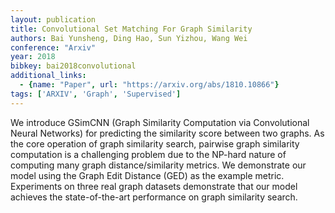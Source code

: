 ```yaml
---
layout: publication
title: Convolutional Set Matching For Graph Similarity
authors: Bai Yunsheng, Ding Hao, Sun Yizhou, Wang Wei
conference: "Arxiv"
year: 2018
bibkey: bai2018convolutional
additional_links:
  - {name: "Paper", url: "https://arxiv.org/abs/1810.10866"}
tags: ['ARXIV', 'Graph', 'Supervised']
---
```

<p>We introduce GSimCNN (Graph Similarity Computation via Convolutional
Neural Networks) for predicting the similarity score between two graphs.
As the core operation of graph similarity search, pairwise graph
similarity computation is a challenging problem due to the NP-hard
nature of computing many graph distance/similarity metrics. We
demonstrate our model using the Graph Edit Distance (GED) as the example
metric. Experiments on three real graph datasets demonstrate that our
model achieves the state-of-the-art performance on graph similarity
search.</p>

